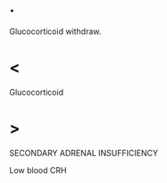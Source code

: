 # .

Glucocorticoid withdraw.

# <

Glucocorticoid

# >

SECONDARY ADRENAL INSUFFICIENCY

Low blood CRH

